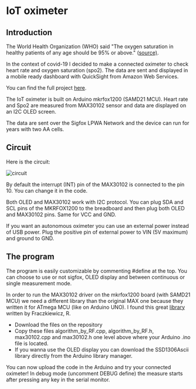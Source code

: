 # IoT oximeter

## Introduction

The World Health Organization (WHO) said "The oxygen saturation in healthy patients of any age should be 95% or above." ([source)](https://www.who.int/patientsafety/safesurgery/pulse_oximetry/who_ps_pulse_oxymetry_training_manual_en.pdf).

In the context of covid-19 I decided to make a connected oximeter to check heart rate and oxygen saturation (spo2). The data are sent and displayed in a mobile ready dashboard with QuickSight from Amazon Web Services.

You can find the full project [here](https://www.hackster.io/martin-cornu/iot-oximeter-for-covid-19-538346).

The IoT oximeter is built on Arduino mkrfox1200 (SAMD21 MCU). Heart rate and Spo2 are measured from MAX30102 sensor and data are displayed on an I2C OLED screen.

The data are sent over the Sigfox LPWA Network and the device can run for years with two AA cells.

## Circuit

Here is the circuit:

![circuit](https://github.com/martincornu/pulse-oximeter-arduino/blob/develop/hardware/sigfox-oximeter-proto_bb.png)

By default the interrupt (INT) pin of the MAX30102 is connected to the pin 10. You can change it in the code. 

Both OLED and MAX30102 work with I2C protocol. You can plug SDA and SCL pins of the MKRFOX1200 to the breadboard and then plug both OLED and MAX30102 pins. Same for VCC and GND. 

If you want an autonomous oximeter you can use an external power instead of USB power. Plug the positive pin of external power to VIN (5V maximum) and  ground to GND.

## The program

The program is easily customizable by commenting #define at the top. You can choose to use or not sigfox, OLED display and between continuous or single measurement mode.

In order to run the MAX30102 driver on the mkrfox1200 board (with SAMD21 MCU) we need a different library than the original MAX one because they written it for ATmega MCU (like on Arduino UNO). I found this great [library](https://github.com/aromring/MAX30102_by_RF) written by Fraczkiewicz, R.

- Download the files on the repository
- Copy these files algorithm_by_RF.cpp, algorithm_by_RF.h, max30102.cpp and max30102.h one level above where your Arduino .ino file is located.
- If you wanna use the OLED display you can download the SSD1306Ascii library directly from the Arduino library manager.

You can now upload the code in the Arduino and try your connected oximeter! In debug mode (uncomment DEBUG define) the measure starts after pressing any key in the serial monitor.